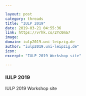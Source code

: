 ```yaml
---

layout: post
category: threads
title: "IULP 2019"
date: 2019-03-21 04:55:36
link: https://vrhk.co/2Yc0ma7
image: 
domain: iulp2019.uni-leipzig.de
author: "iulp2019.uni-leipzig.de"
icon: 
excerpt: "IULP 2019 Workshop site"

---
```


### IULP 2019

IULP 2019 Workshop site